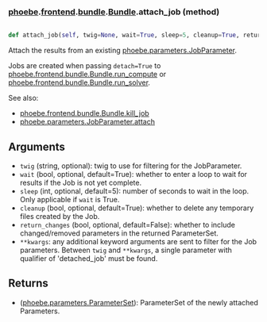 ### [phoebe](phoebe.md).[frontend](phoebe.frontend.md).[bundle](phoebe.frontend.bundle.md).[Bundle](phoebe.frontend.bundle.Bundle.md).attach_job (method)


```py

def attach_job(self, twig=None, wait=True, sleep=5, cleanup=True, return_changes=False, **kwargs)

```



Attach the results from an existing [phoebe.parameters.JobParameter](phoebe.parameters.JobParameter.md).

Jobs are created when passing `detach=True` to
[phoebe.frontend.bundle.Bundle.run_compute](phoebe.frontend.bundle.Bundle.run_compute.md) or
[phoebe.frontend.bundle.Bundle.run_solver](phoebe.frontend.bundle.Bundle.run_solver.md).

See also:
* [phoebe.frontend.bundle.Bundle.kill_job](phoebe.frontend.bundle.Bundle.kill_job.md)
* [phoebe.parameters.JobParameter.attach](phoebe.parameters.JobParameter.attach.md)

Arguments
------------
* `twig` (string, optional): twig to use for filtering for the JobParameter.
* `wait` (bool, optional, default=True): whether to enter a loop to wait
    for results if the Job is not yet complete.
* `sleep` (int, optional, default=5): number of seconds to wait in the loop.
    Only applicable if `wait` is True.
* `cleanup` (bool, optional, default=True): whether to delete any
    temporary files created by the Job.
* `return_changes` (bool, optional, default=False): whether to include
    changed/removed parameters in the returned ParameterSet.
* `**kwargs`: any additional keyword arguments are sent to filter for the
    Job parameters.  Between `twig` and `**kwargs`, a single parameter
    with qualifier of 'detached_job' must be found.

Returns
-----------
* ([phoebe.parameters.ParameterSet](phoebe.parameters.ParameterSet.md)): ParameterSet of the newly attached
    Parameters.

